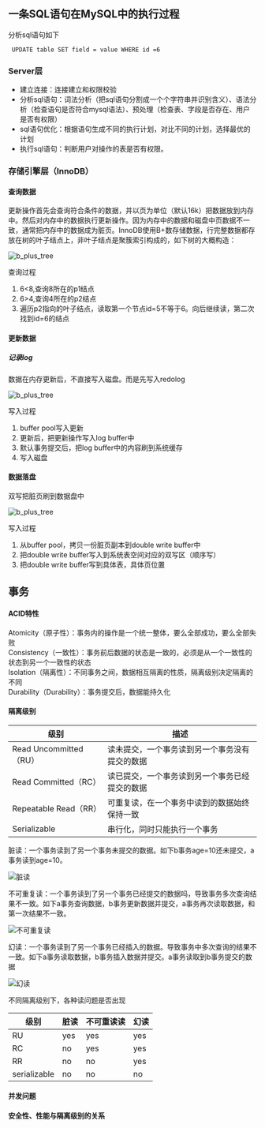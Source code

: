 ## 一条SQL语句在MySQL中的执行过程
分析sql语句如下

```
 UPDATE table SET field = value WHERE id =6
```
### Server层
* 建立连接：连接建立和权限校验
* 分析sql语句：词法分析（把sql语句分割成一个个字符串并识别含义）、语法分析（检查语句是否符合mysql语法）、预处理（检查表、字段是否存在、用户是否有权限）
* sql语句优化：根据语句生成不同的执行计划，对比不同的计划，选择最优的计划
* 执行sql语句：判断用户对操作的表是否有权限。

### 存储引擎层（InnoDB）

#### 查询数据
更新操作首先会查询符合条件的数据，并以页为单位（默认16k）把数据放到内存中。然后对内存中的数据执行更新操作。因为内存中的数据和磁盘中页数据不一致，通常把内存中的数据成为脏页。InnoDB使用B+数存储数据，行完整数据都存放在树的叶子结点上，非叶子结点是聚簇索引构成的，如下树的大概构造：

![b_plus_tree](./img/b_plus_tree.png)

查询过程  

 1. 6<8,查询8所在的p1结点
 2. 6>4,查询4所在的p2结点
 3. 遍历p2指向的叶子结点，读取第一个节点id=5不等于6。向后继续读，第二次找到id=6的结点

#### 更新数据

##### 记录log
数据在内存更新后，不直接写入磁盘。而是先写入redolog

![b_plus_tree](./img/redolog.png)

写入过程

1. buffer pool写入更新
2. 更新后，把更新操作写入log buffer中
3. 默认事务提交后，把log buffer中的内容刷到系统缓存
4. 写入磁盘

#### 数据落盘
双写把脏页刷到数据盘中

![b_plus_tree](./img/double_write.png)

写入过程

1. 从buffer pool，拷贝一份脏页副本到double write buffer中
2. 把double write buffer写入到系统表空间对应的双写区（顺序写）
3. 把double write buffer写到具体表，具体页位置

## 事务

#### ACID特性
Atomicity（原子性）：事务内的操作是一个统一整体，要么全部成功，要么全部失败  
Consistency（一致性）：事务前后数据的状态是一致的，必须是从一个一致性的状态到另一个一致性的状态  
Isolation（隔离性）：不同事务之间，数据相互隔离的性质，隔离级别决定隔离的不同  
Durability（Durability）：事务提交后，数据能持久化  

#### 隔离级别

| 级别                   | 描述                                           |
|------------------------|------------------------------------------------|
| Read Uncommitted（RU） | 读未提交，一个事务读到另一个事务没有提交的数据 |
| Read Committed（RC）   | 读已提交，一个事务读到另一个事务已经提交的数据 |
| Repeatable Read（RR）  | 可重复读，在一个事务中读到的数据始终保持一致   |
| Serializable           | 串行化，同时只能执行一个事务                   |


脏读：一个事务读到了另一个事务未提交的数据。如下b事务age=10还未提交，a事务读到age=10。

![脏读](./img/脏读.png)

不可重复读：一个事务读到了另一个事务已经提交的数据吗，导致事务多次查询结果不一致。如下a事务查询数据，b事务更新数据并提交，a事务再次读取数据，和第一次结果不一致。  

![不可重复读](./img/不可重复读.png)

幻读：一个事务读到了另一个事务已经插入的数据。导致事务中多次查询的结果不一致。如下a事务读取数据，b事务插入数据并提交。a事务读取到b事务提交的数据

![幻读](./img/幻读.png)

不同隔离级别下，各种读问题是否出现

| 级别         | 脏读 | 不可重读读 | 幻读 |
|--------------|------|------------|------|
| RU           | yes  | yes        | yes  |
| RC           | no   | yes        | yes  |
| RR           | no   | no         | yes  |
| serializable | no   | no         | no   |

#### 并发问题
#### 安全性、性能与隔离级别的关系

